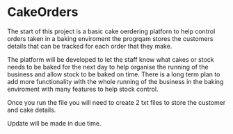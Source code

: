# CakeOrders

The start of this project is a basic cake oerdering platforn to help control orders taken in a baking enviroment the progrqam stores
the customers details that can be tracked for each order that they make.

The platform will be developed to let the staff know what cakes or stock needs to be baked for the next day to help organise
the running of the business and allow stock to be baked on time.
There is a long term plan to add more functionality with the whole running of the business in the baking enviroment with many features 
to help stock control.

Once you run the file you will need to create 2 txt files to store the customer and cake details.

Update will be made in due time.
